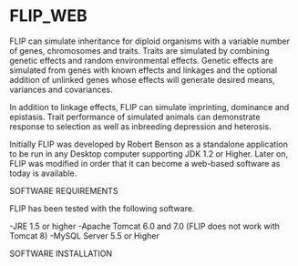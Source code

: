 # FLIP_WEB
FLIP can simulate inheritance for diploid organisms with a variable
number of genes, chromosomes and traits. Traits are simulated by combining
genetic effects and random environmental effects. Genetic effects are simulated
from genes with known effects and linkages and the optional addition of unlinked
genes whose effects will generate desired means, variances and covariances. 

In addition to linkage effects, FLIP can simulate imprinting, dominance and epistasis. 
Trait performance of simulated animals can demonstrate response to selection as well
as inbreeding depression and heterosis.

Initially FLIP was developed by Robert Benson as a standalone application to be run in any
Desktop computer supporting JDK 1.2 or Higher. Later on, FLIP was modified in order that it 
can become a web-based software as today is available. 

SOFTWARE REQUIREMENTS

FLIP has been tested with the following software.

-JRE 1.5 or higher
-Apache Tomcat 6.0 and 7.0 (FLIP does not work with Tomcat 8)
-MySQL Server 5.5 or Higher

SOFTWARE INSTALLATION

